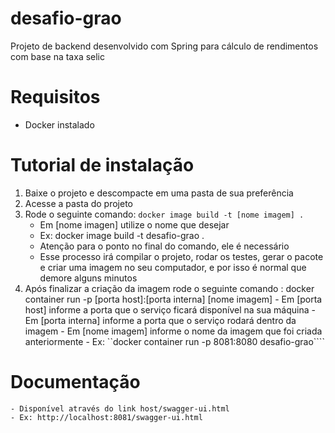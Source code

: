 # desafio-grao
Projeto de backend desenvolvido com Spring para cálculo de rendimentos com base na taxa selic

# Requisitos
  - Docker instalado

# Tutorial de instalação
  1) Baixe o projeto e descompacte em uma pasta de sua preferência
  2) Acesse a pasta do projeto
  3) Rode o seguinte comando: ```docker image build -t [nome imagem] .```
     - Em [nome imagen] utilize o nome que desejar
     - Ex: docker image build -t desafio-grao .
     - Atenção para o ponto no final do comando, ele é necessário
     - Esse processo irá compilar o projeto, rodar os testes, gerar o pacote e criar uma imagem no seu computador, e por isso é normal que demore alguns minutos
  4) Após finalizar a criação da imagem rode o seguinte comando : docker container run -p [porta host]:[porta interna] [nome imagem]
    - Em [porta host] informe a porta que o serviço ficará disponível na sua máquina
    - Em [porta interna] informe a porta que o serviço rodará dentro da imagem
    - Em [nome imagem] informe o nome da imagem que foi criada anteriormente
    - Ex: ``docker container run -p 8081:8080 desafio-grao````
    
  # Documentação
    - Disponível através do link host/swagger-ui.html
    - Ex: http://localhost:8081/swagger-ui.html
   
